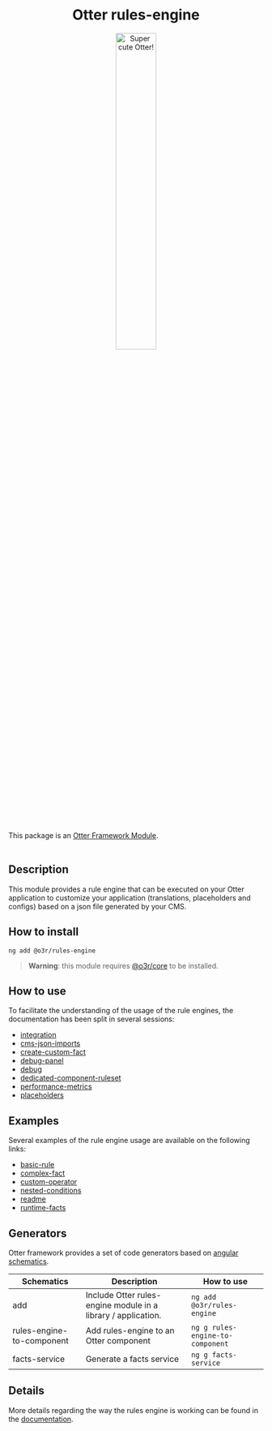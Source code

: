 <h1 align="center">Otter rules-engine</h1>
<p align="center">
  <img src="https://raw.githubusercontent.com/AmadeusITGroup/otter/main/.attachments/otter.png" alt="Super cute Otter!" width="40%"/>
</p>

This package is an [Otter Framework Module](https://github.com/AmadeusITGroup/otter/tree/main/docs/core/MODULE.md).
<br />
<br />

## Description

This module provides a rule engine that can be executed on your Otter application to customize your application (translations,
placeholders and configs) based on a json file generated by your CMS.

## How to install

```shell
ng add @o3r/rules-engine
```

> **Warning**: this module requires [@o3r/core](https://www.npmjs.com/package/@o3r/core) to be installed.

## How to use

To facilitate the understanding of the usage of the rule engines, the documentation has been split in several sessions:

- [integration](https://github.com/AmadeusITGroup/otter/tree/main/docs/how-to-use/integration.md)
- [cms-json-imports](https://github.com/AmadeusITGroup/otter/tree/main/docs/how-to-use/cms-json-imports.md)
- [create-custom-fact](https://github.com/AmadeusITGroup/otter/tree/main/docs/how-to-use/create-custom-fact.md)
- [debug-panel](https://github.com/AmadeusITGroup/otter/tree/main/docs/how-to-use/debug-panel.md)
- [debug](https://github.com/AmadeusITGroup/otter/tree/main/docs/how-to-use/debug.md)
- [dedicated-component-ruleset](https://github.com/AmadeusITGroup/otter/tree/main/docs/how-to-use/dedicated-component-ruleset.md)
- [performance-metrics](https://github.com/AmadeusITGroup/otter/tree/main/docs/how-to-use/performance-metrics.md)
- [placeholders](https://github.com/AmadeusITGroup/otter/tree/main/docs/how-to-use/placeholders.md)

## Examples

Several examples of the rule engine usage are available on the following links:

- [basic-rule](https://github.com/AmadeusITGroup/otter/tree/main/docs/examples/basic-rule.md)
- [complex-fact](https://github.com/AmadeusITGroup/otter/tree/main/docs/examples/complex-fact.md)
- [custom-operator](https://github.com/AmadeusITGroup/otter/tree/main/docs/examples/custom-operator.md)
- [nested-conditions](https://github.com/AmadeusITGroup/otter/tree/main/docs/examples/nested-conditions.md)
- [readme](https://github.com/AmadeusITGroup/otter/tree/main/docs/examples/readme.md)
- [runtime-facts](https://github.com/AmadeusITGroup/otter/tree/main/docs/examples/runtime-facts.md)

## Generators

Otter framework provides a set of code generators based on [angular schematics](https://angular.io/guide/schematics).

| Schematics                | Description                                                   | How to use                       |
|---------------------------|---------------------------------------------------------------|----------------------------------|
| add                       | Include Otter rules-engine module in a library / application. | `ng add @o3r/rules-engine`       |
| rules-engine-to-component | Add rules-engine to an Otter component                        | `ng g rules-engine-to-component` |
| facts-service             | Generate a facts service                                      | `ng g facts-service` |


## Details

More details regarding the way the rules engine is working can be found in the [documentation](https://github.com/AmadeusITGroup/otter/tree/main/docs/rules-engine/).

